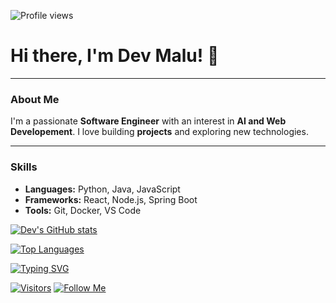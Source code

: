 ![Profile views](https://komarev.com/ghpvc/?username=devmalu15&color=blue)

<!--
**devmalu15/devmalu15** is a ✨ _special_ ✨ repository because its `README.md` (this file) appears on your GitHub profile.

Here are some ideas to get you started:

- 🔭 I’m currently working on ...
- 🌱 I’m currently learning ...
- 👯 I’m looking to collaborate on ...
- 🤔 I’m looking for help with ...
- 💬 Ask me about ...
- 📫 How to reach me: ...
- 😄 Pronouns: ...
- ⚡ Fun fact: ...
-->


# Hi there, I'm Dev Malu! 👋

---

### About Me

I'm a passionate **Software Engineer** with an interest in **AI and Web Developement**. I love building **projects** and exploring new technologies.

---

### Skills

-   **Languages:** Python, Java, JavaScript
-   **Frameworks:** React, Node.js, Spring Boot
-   **Tools:** Git, Docker, VS Code


[![Dev's GitHub stats](https://github-readme-stats.vercel.app/api?username=devmalu15&show_icons=true&theme=dark)](https://github.com/anuraghazra/github-readme-stats)

[![Top Languages](https://github-readme-stats.vercel.app/api/top-langs/?username=devmalu15&layout=compact&theme=radical)](https://github.com/anuraghazra/github-readme-stats)


[![Typing SVG](https://readme-typing-svg.herokuapp.com/?lines=Developer;Innovator;Problem%20Solver;Open%20Source%20Enthusiast&font=Fira%20Code&size=30&duration=3000&center=true&vCenter=true&width=400&height=50&color=F7DF1E&bg=20232A)](https://git.io/typing-svg)

[![Visitors](https://visitor-badge.glitch.me/badge?page_id=devmalu15)](https://github.com/devmalu15)
[![Follow Me](https://img.shields.io/github/followers/devmalu15?label=Follow&style=social)](https://github.com/devmalu15)
